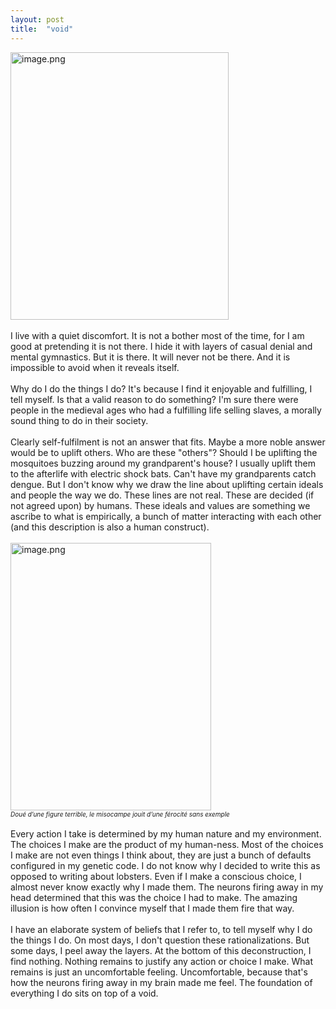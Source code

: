 ```yaml
---
layout: post
title:  "void"
---
```


<div dir="ltr"><div><img src="https://internetblog.s3.amazonaws.com/images/070f475d-a221-4c5f-a7fc-432c176d8fd1" alt="image.png" width="349" height="428"><br></div><div><br></div><div>I live with a quiet discomfort. It is not a bother most of the time, for I am good at pretending it is not there. I hide it with layers of casual denial and mental gymnastics. But it is there. It will never not be there. And it is impossible to avoid when it reveals itself.</div><div><br></div><div>Why do I do the things I do? It&#39;s because I find it enjoyable and fulfilling, I tell myself. Is that a valid reason to do something? I&#39;m sure there were people in the medieval ages who had a fulfilling life selling slaves, a morally sound thing to do in their society.</div><div><br></div><div>Clearly self-fulfilment is not an answer that fits. Maybe a more noble answer would be to uplift others. Who are these &quot;others&quot;? Should I be uplifting the mosquitoes buzzing around my grandparent&#39;s house? I usually uplift them to the afterlife with electric shock bats. Can&#39;t have my grandparents catch dengue. But I don&#39;t know why we draw the line about uplifting certain ideals and people the way we do. These lines are not real. These are decided (if not agreed upon) by humans. These ideals and values are something we ascribe to what is empirically, a bunch of matter interacting with each other (and this description is also a human construct).</div><div><br></div><div><img src="https://internetblog.s3.amazonaws.com/images/4394f66c-61ab-407d-ade6-4b3ca3e4b58d" alt="image.png" width="321" height="428"><br><font size="1"><i>Doué d’une figure terrible, le misocampe jouit d’une férocité sans exemple</i></font></div><div><br></div><div>Every action I take is determined by my human nature and my environment. The choices I make are the product of my human-ness. Most of the choices I make are not even things I think about, they are just a bunch of defaults configured in my genetic code. I do not know why I decided to write this as opposed to writing about lobsters. Even if I make a conscious choice, I almost never know exactly why I made them. The neurons firing away in my head determined that this was the choice I had to make. The amazing illusion is how often I convince myself that I made them fire that way.<br></div><div><br></div><div>I have an elaborate system of beliefs that I refer to, to tell myself why I do the things I do. On most days, I don&#39;t question these rationalizations. But some days, I peel away the layers. At the bottom of this deconstruction, I find nothing. Nothing remains to justify any action or choice I make. What remains is just an uncomfortable feeling. Uncomfortable, because that&#39;s how the neurons firing away in my brain made me feel. The foundation of everything I do sits on top of a void.<br></div></div>
